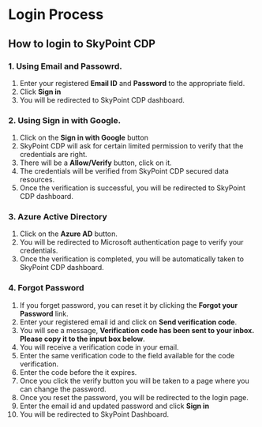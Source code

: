 #  Login Process

## How to login to SkyPoint CDP

### 1. Using Email and Passowrd.
1. Enter your registered **Email ID** and **Password** to the appropriate field.
1. Click **Sign in**
1. You will be redirected to SkyPoint CDP dashboard.

### 2. Using Sign in with Google.
1. Click on the **Sign in with Google** button
1. SkyPoint CDP will ask for certain limited permission to verify that the credentials are right.
1. There will be a **Allow/Verify** button, click on it.
1. The credentials will be verified from SkyPoint CDP secured data resources.
1. Once the verification is successful, you will be redirected to SkyPoint CDP dashboard.

### 3. Azure Active Directory
1. Click on the **Azure AD** button.
1. You will be redirected to Microsoft authentication page to verify your credentials.
1. Once the verification is completed, you will be automatically taken to SkyPoint CDP dashboard.

### 4. Forgot Password
1. If you forget password, you can reset it by clicking the **Forgot your Password** link.
1. Enter your registered email id and click on **Send verification code**.
1. You will see a message, **Verification code has been sent to your inbox. Please copy it to the input box below**.
1. You will receive a verification code in your email.
1. Enter the same verification code to the field available for the code verification.
1. Enter the code before the it expires.
1. Once you click the verify button you will be taken to a page where you can change the password.
1. Once you reset the password, you will be redirected to the login page.
1. Enter the email id and updated password and click **Sign in**
1. You will be redirected to SkyPoint Dashboard.


